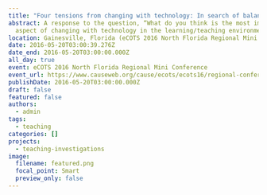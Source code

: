 ```yaml
---
title: "Four tensions from changing with technology: In search of balance"
abstract: A response to the question, “What do you think is the most important
  aspect of changing with technology in the learning/teaching environment?”
location: Gainesville, Florida (eCOTS 2016 North Florida Regional Mini Conference)
date: 2016-05-20T03:00:39.276Z
date_end: 2016-05-20T03:00:00.000Z
all_day: true
event: eCOTS 2016 North Florida Regional Mini Conference
event_url: https://www.causeweb.org/cause/ecots/ecots16/regional-conferences
publishDate: 2016-05-20T03:00:00.000Z
draft: false
featured: false
authors:
  - admin
tags:
  - teaching
categories: []
projects:
  - teaching-investigations
image:
  filename: featured.png
  focal_point: Smart
  preview_only: false
---
```

